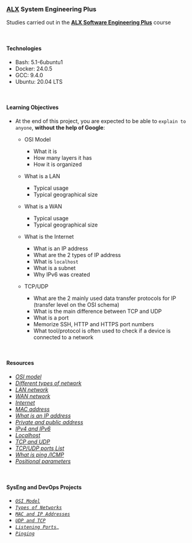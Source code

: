 ### [ALX](https://www.alxafrica.com/) System Engineering Plus

Studies carried out in the **[ALX Software Engineering Plus](https://www.alxafrica.com/software-engineering-plus/)** course

<br />

#### Technologies

* Bash:     5.1-6ubuntu1
* Docker:   24.0.5
* GCC:      9.4.0
* Ubuntu:   20.04 LTS

<br />

#### Learning Objectives

* At the end of this project, you are expected to be able to `explain to anyone`, **without the help of Google**:

    * OSI Model
        * What it is
        * How many layers it has
        * How it is organized

    * What is a LAN
        * Typical usage
        * Typical geographical size

    * What is a WAN
        * Typical usage
        * Typical geographical size

    * What is the Internet
        * What is an IP address
        * What are the 2 types of IP address
        * What is `localhost`
        * What is a subnet
        * Why IPv6 was created

    * TCP/UDP
        * What are the 2 mainly used data transfer protocols for IP (transfer level on the OSI schema)
        * What is the main difference between TCP and UDP
        * What is a port
        * Memorize SSH, HTTP and HTTPS port numbers
        * What tool/protocol is often used to check if a device is connected to a network

<br />

#### Resources

* _[OSI model](https://en.wikipedia.org/wiki/OSI_model)_
* _[Different types of network](https://www.lifewire.com/lans-wans-and-other-area-networks-817376)_
* _[LAN network](https://en.wikipedia.org/wiki/Local_area_network)_
* _[WAN network](https://en.wikipedia.org/wiki/Wide_area_network)_
* _[Internet](https://en.wikipedia.org/wiki/Internet)_
* _[MAC address](https://whatismyipaddress.com/mac-address)_
* _[What is an IP address](https://www.bleepingcomputer.com/tutorials/ip-addresses-explained/)_
* _[Private and public address](https://www.iplocation.net/public-vs-private-ip-address)_
* _[IPv4 and IPv6](https://www.webopedia.com/insights/ipv6-ipv4-difference/)_
* _[Localhost](https://en.wikipedia.org/wiki/Localhost)_
* _[TCP and UDP](https://www.howtogeek.com/190014/htg-explains-what-is-the-difference-between-tcp-and-udp/3)_
* _[TCP/UDP ports List](https://en.wikipedia.org/wiki/List_of_TCP_and_UDP_port_numbers)_
* _[What is ping /ICMP](https://en.wikipedia.org/wiki/Ping_%28networking_utility%29)_
* _[Positional parameters](https://www.adminschoice.com/bash-positional-parameters)_

<br />

#### SysEng and DevOps Projects

* _[`OSI Model`](0-OSI_model)_
* _[`Types of Networks`](1-types_of_network)_
* _[`MAC and IP Addresses`](2-MAC_and_IP_address)_
* _[`UDP and TCP`](3-UDP_and_TCP)_
* _[`Listening Ports`](4-TCP_and_UDP_ports)__
* _[`Pinging`](5-is_the_host_on_the_network)_

<br />
